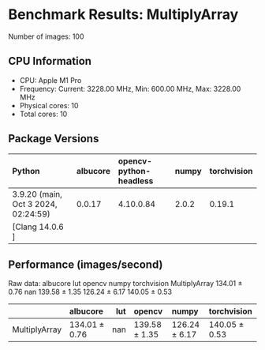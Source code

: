 # Benchmark Results: MultiplyArray

Number of images: 100

## CPU Information

- CPU: Apple M1 Pro
- Frequency: Current: 3228.00 MHz, Min: 600.00 MHz, Max: 3228.00 MHz
- Physical cores: 10
- Total cores: 10

## Package Versions

| Python                                | albucore   | opencv-python-headless   | numpy   | torchvision   |
|:--------------------------------------|:-----------|:-------------------------|:--------|:--------------|
| 3.9.20 (main, Oct  3 2024, 02:24:59)  | 0.0.17     | 4.10.0.84                | 2.0.2   | 0.19.1        |
| [Clang 14.0.6 ]                       |            |                          |         |               |

## Performance (images/second)

Raw data:
                    albucore  lut         opencv          numpy    torchvision
MultiplyArray  134.01 ± 0.76  nan  139.58 ± 1.35  126.24 ± 6.17  140.05 ± 0.53

|               | albucore      |   lut | opencv        | numpy         | torchvision   |
|:--------------|:--------------|------:|:--------------|:--------------|:--------------|
| MultiplyArray | 134.01 ± 0.76 |   nan | 139.58 ± 1.35 | 126.24 ± 6.17 | 140.05 ± 0.53 |

